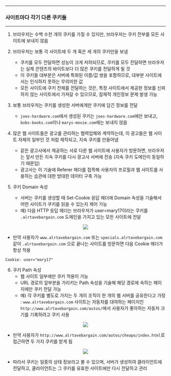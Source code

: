 -----
### 사이트마다 각기 다른 쿠키들
-----
1. 브라우저는 수백 수천 개의 쿠키를 가질 수 있지만, 브라우저는 쿠키 전부를 모든 사이트에 보내지 않음
2. 브라우저는 보통 각 사이트에 두 개 혹은 세 개의 쿠키만을 보냄
   - 쿠키를 모두 전달하면 성능이 크게 저하되므로, 쿠키를 모두 전달하면 브라우저는 실제 콘텐츠의 바이트보다 더 많은 쿠키를 전달하게 될 것
   - 이 쿠키들 대부분은 서버에 특화된 이름/값 쌍을 포함하므로, 대부분 사이트에서는 인식하지 못하는 무의미한 값
   - 모든 사이트에 쿠키 전체를 전달하는 것은, 특정 사이트에서 제공한 정보를 신뢰하지 않는 사이트에서 가져갈 수 있으므로, 잠재적 개인정보 문제 발생 가능

3. 보통 브라우저는 쿠키를 생성한 서버에게만 쿠키에 담긴 정보를 전달
   - ```joes-hardware.com```에서 생성된 쿠키는 ```joes-hardware.com```에만 보내고, ```bobs-books.com```이나 ```marys-movie.com```에는 보내지 않음

4. 많은 웹 사이트들은 광고를 관리하는 협력업체와 계약하는데, 이 광고들은 웹 사이트 자체의 일부인 것 처럼 제작되고, 지속 쿠키를 만들어냄
   - 같은 광고사에서 제공하는 서로 다른 웹 사이트에 사용자가 방문하면, 브라우저는 앞서 만든 지속 쿠키를 다시 광고사 서버에 전송 (지속 쿠키 도메인이 동일하기 때문임)
   - 광고사는 이 기술에 Referer 헤더를 접목해 사용자의 프로필과 웹 사이트를 사용하는 습관에 대한 방대한 데이터 구축 가능

5. 쿠키 Domain 속성
   - 서버는 쿠키를 생성할 때 Set-Cookie 응답 헤더에 Domain 속성을 기술해서 어떤 사이트가 쿠키를 읽을 수 있는지 제어 가능
   - 예) 다음 HTTP 응답 헤더는 브라우저가 user=mary17이라는 쿠키를 ```.alrtavebargain.com``` 도메인을 가지고 있는 모든 사이트에 전달
<div align="center">
<img src="https://github.com/user-attachments/assets/0af1a49b-b8f1-4fbb-9066-cdd17730a2ef">
</div>

   - 만약 사용자가 ```www.alrtavebargain.com``` 또는 ```specials.alrtavebargain.com``` 같이 ```.alrtavebargain.com``` 으로 끝나는 사이트를 방문하면 다음 Cookie 헤더가 항상 적용
```
Cookie: user="mary17"
```

6. 쿠키 Path  속성
   - 웹 사이트 일부에만 쿠키 적용이 가능
   - URL 경로의 앞부분을 가리키는 Path 속성을 기술해 해당 경로에 속하는 페이지에만 쿠키 전달 가능
   - 예) 각 쿠키를 별도로 가지는 두 개의 조직이 한 개의 웹 서버를 공유한다고 가정 : ```www.alrtavebargain.com``` 사이트는 자동차를 대여하는 페이지인 ```http://www.alrtavebargain.com/autos/```에서 사용자가 좋아하는 자동차 크기를 기록하려고 쿠키 사용
<div align="center">
<img src="https://github.com/user-attachments/assets/f06e8b8e-dc29-41e3-a35f-cea0cd1c1c79">
</div>

   - 만약 사용자가 ```http://www.alrtavebargain.com/autos/cheapo/index.html```로 접근하면 두 가지 쿠키를 받게 됨
<div align="center">
<img src="https://github.com/user-attachments/assets/cf44bcce-323f-4b03-98f2-f90488698cf6">
</div>

   - 따라서 쿠키는 일종의 상태 정보라고 볼 수 있으며, 서버가 생성하여 클라이언트에 전달하고, 클라이언트는 그 쿠키를 유효한 사이트에만 다시 전달하고 관리
